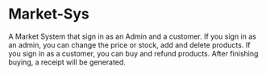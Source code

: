 # Market-Sys
A Market System that sign in as an Admin and a customer.
If you sign in as an admin, you can change the price or stock, add and delete products. 
If you sign in as a customer, you can buy and refund products. 
After finishing buying, a receipt will be generated.
